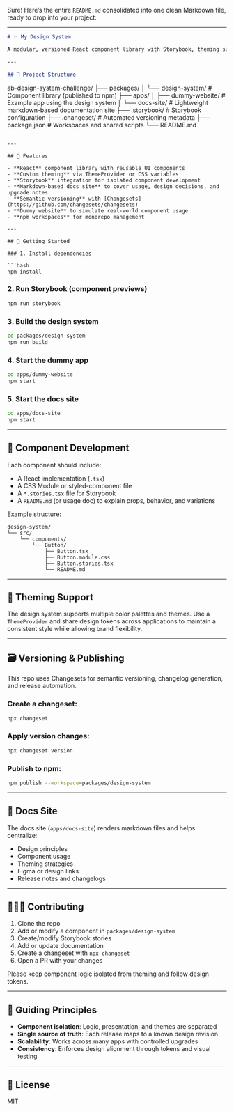 Sure! Here’s the entire `README.md` consolidated into one clean Markdown file, ready to drop into your project:

---

```markdown
# ✨ My Design System

A modular, versioned React component library with Storybook, theming support, documentation, and a demo app to show components in use. This monorepo is built for scalable frontend development and consistent UI patterns across applications.

---

## 🧱 Project Structure

```

ab-design-system-challenge/
├── packages/
│   └── design-system/      # Component library (published to npm)
├── apps/
│   ├── dummy-website/      # Example app using the design system
│   └── docs-site/          # Lightweight markdown-based documentation site
├── .storybook/             # Storybook configuration
├── .changeset/             # Automated versioning metadata
├── package.json            # Workspaces and shared scripts
└── README.md

````

---

## 🧩 Features

- **React** component library with reusable UI components
- **Custom theming** via ThemeProvider or CSS variables
- **Storybook** integration for isolated component development
- **Markdown-based docs site** to cover usage, design decisions, and upgrade notes
- **Semantic versioning** with [Changesets](https://github.com/changesets/changesets)
- **Dummy website** to simulate real-world component usage
- **npm workspaces** for monorepo management

---

## 🚀 Getting Started

### 1. Install dependencies

```bash
npm install
````

### 2. Run Storybook (component previews)

```bash
npm run storybook
```

### 3. Build the design system

```bash
cd packages/design-system
npm run build
```

### 4. Start the dummy app

```bash
cd apps/dummy-website
npm start
```

### 5. Start the docs site

```bash
cd apps/docs-site
npm start
```

---

## 🧪 Component Development

Each component should include:

* A React implementation (`.tsx`)
* A CSS Module or styled-component file
* A `*.stories.tsx` file for Storybook
* A `README.md` (or usage doc) to explain props, behavior, and variations

Example structure:

```
design-system/
└── src/
    └── components/
        └── Button/
            ├── Button.tsx
            ├── Button.module.css
            ├── Button.stories.tsx
            └── README.md
```

---

## 🎨 Theming Support

The design system supports multiple color palettes and themes. Use a `ThemeProvider` and share design tokens across applications to maintain a consistent style while allowing brand flexibility.

---

## 🗃 Versioning & Publishing

This repo uses Changesets for semantic versioning, changelog generation, and release automation.

### Create a changeset:

```bash
npx changeset
```

### Apply version changes:

```bash
npx changeset version
```

### Publish to npm:

```bash
npm publish --workspace=packages/design-system
```

---

## 📖 Docs Site

The docs site (`apps/docs-site`) renders markdown files and helps centralize:

* Design principles
* Component usage
* Theming strategies
* Figma or design links
* Release notes and changelogs

---

## 🧑‍🤝‍🧑 Contributing

1. Clone the repo
2. Add or modify a component in `packages/design-system`
3. Create/modify Storybook stories
4. Add or update documentation
5. Create a changeset with `npx changeset`
6. Open a PR with your changes

Please keep component logic isolated from theming and follow design tokens.

---

## 🧠 Guiding Principles

* **Component isolation**: Logic, presentation, and themes are separated
* **Single source of truth**: Each release maps to a known design revision
* **Scalability**: Works across many apps with controlled upgrades
* **Consistency**: Enforces design alignment through tokens and visual testing

---

## 📎 License

MIT

